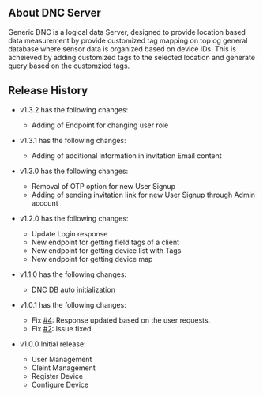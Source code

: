 ## About DNC Server
Generic DNC is a logical data Server, designed to provide location based data measurement by provide customized tag mapping on top og general database where sensor data is organized based on device IDs. This is acheieved by adding customized tags to the selected location and generate query based on the customzied tags.

## Release History

- v1.3.2 has the following changes:
  - Adding of Endpoint for changing user role

- v1.3.1 has the following changes:
  - Adding of additional information in invitation Email content


- v1.3.0 has the following changes:
  - Removal of OTP option for new User Signup
  - Adding of sending invitation link for new User Signup through Admin account

- v1.2.0 has the following changes:
  - Update Login response
  - New endpoint for getting field tags of a client
  - New endpoint for getting device list with Tags
  - New endpoint for getting device map

- v1.1.0 has the following changes:
  - DNC DB auto initialization

- v1.0.1 has the following changes:
  - Fix [#4](https://gitlab-x.mcci.com/client/milkweed/mcgraw/dnc/dnc-server/-/issues/4): Response updated based on the user requests.
  - Fix [#2](https://gitlab-x.mcci.com/client/milkweed/mcgraw/dnc/dnc-server/-/issues/2): Issue fixed.

- v1.0.0 Initial release:
  - User Management
  - Cleint Management
  - Register Device
  - Configure Device
